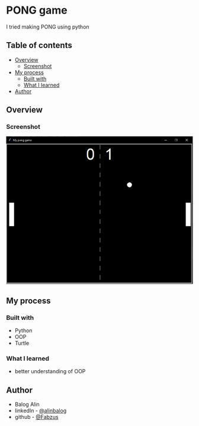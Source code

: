 # PONG game

I tried making PONG using python

## Table of contents

- [Overview](#overview)
  - [Screenshot](#screenshot)
- [My process](#my-process)
  - [Built with](#built-with)
  - [What I learned](#what-i-learned)
- [Author](#author)

## Overview

### Screenshot

![result](game.PNG)

## My process

### Built with

- Python
- OOP
- Turtle

### What I learned

- better understanding of OOP

## Author

- Balog Alin
- linkedIn - [@alinbalog](https://www.linkedin.com/in/alinbalog/)
- github - [@Fabzus](https://github.com/Fabzus)
